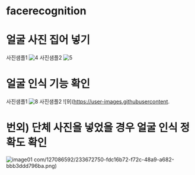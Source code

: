 # facerecognition
# 얼굴 사진 집어 넣기
사진샘플1
![4](https://user-images.githubusercontent.com/127086592/233672717-8b82401d-9748-4040-92c2-5d81a212e4c4.png)
사진샘플2
![5](https://user-images.githubusercontent.com/127086592/233672727-bcc3222d-2c80-4060-9b7b-dadd25c8b0fe.png)

# 얼굴 인식 기능 확인
사진샘플1
![8](https://user-images.githubusercontent.com/127086592/233672741-142cea71-846c-420c-90cb-93f7db81086f.png)
사진샘플2
![9](https://user-images.githubusercontent.

# 번외) 단체 사진을 넣었을 경우 얼굴 인식 정확도 확인
![image01](https://user-images.githubusercontent.com/127086592/233673328-88ae0fdf-1955-44ef-a8d9-a91d3c4c6c26.png)
com/127086592/233672750-fdc16b72-f72c-48a9-a682-bbb3ddd796ba.png)
